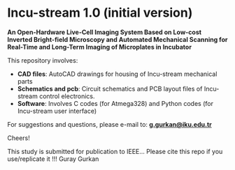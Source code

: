 # Incu-stream 1.0 (initial version)
**An Open-Hardware Live-Cell Imaging System Based on Low-cost Inverted Bright-field Microscopy and Automated Mechanical Scanning for Real-Time and Long-Term Imaging of Microplates in Incubator**

This repository involves:
  - **CAD files**: AutoCAD drawings for housing of Incu-stream mechanical parts
  - **Schematics and pcb**: Circuit schematics and PCB layout files of Incu-stream control electronics.
  - **Software**: Involves C codes (for Atmega328) and Python codes (for Incu-stream user interface)

For suggestions and questions, please e-mail to: **g.gurkan@iku.edu.tr**

Cheers!

This study is submitted for publication to IEEE...
Please cite this repo if you use/replicate it !!!
Guray Gurkan


  
